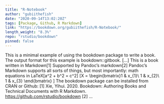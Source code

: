 ```yaml
---
title: "R-Notebook"
author: "gubiithefish"
date: "2020-09-14T13:02:20Z"
tags: [Package, Github, R Markdown]
link: "https://bookdown.org/gubiithefish/R-Notebook/"
length_weight: "8.3%"
repo: "rstudio/bookdown"
pinned: false
---
```


This is a minimal example of using the bookdown package to write a book. The output format for this example is bookdown::gitbook. [...] This is a book written in Markdown[1]
Supported by Pandoc’s markdown[2] Pandoc’s Markdown supports all sorts of things, but most importantly: math equations in LaTeX\[a^2 + b^2 = c^2\]
\[X = \begin{bmatrix}1 & x_{1}\\
1 & x_{2}\\
1 & x_{3}
\end{bmatrix}
\] The bookdown package can be installed from CRAN or Github: [1] Xie, Yihui. 2020. Bookdown: Authoring Books and Technical Documents with R Markdown. https://github.com/rstudio/bookdown [2] ...
